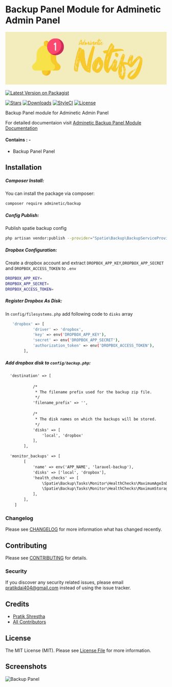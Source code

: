 # Backup Panel Module for Adminetic Admin Panel

![Adminetic Backup Panel Module](https://github.com/pratiksh404/adminetic-notify/blob/main/screenshots/banner.jpg)

[![Latest Version on Packagist](https://img.shields.io/packagist/v/adminetic/notify.svg?style=flat-square)](https://packagist.org/packages/adminetic/notify)

[![Stars](https://img.shields.io/github/stars/pratiksh404/adminetic-notify)](https://github.com/pratiksh404/adminetic-notify/stargazers) [![Downloads](https://img.shields.io/packagist/dt/adminetic/notify.svg?style=flat-square)](https://packagist.org/packages/adminetic/notify) [![StyleCI](https://github.styleci.io/repos/618407321/shield?branch=main)](https://github.styleci.io/repos/618407321?branch=main) [![License](https://img.shields.io/github/license/pratiksh404/adminetic-notify)](//packagist.org/packages/adminetic/notify)

Backup Panel module for Adminetic Admin Panel

For detailed documentaion visit [Adminetic Backup Panel Module Documentation](https://app.gitbook.com/@pratikdai404/s/adminetic/addons/notify)

#### Contains : -

- Backup Panel Panel

## Installation

##### Composer Install:

You can install the package via composer:

```bash
composer require adminetic/backup
```

##### Config Publish:

Publish spatie backup config

```bash
php artisan vendor:publish --provider="Spatie\Backup\BackupServiceProvider"
```

##### Dropbox Configuration:

Create a dropbox account and extract `DROPBOX_APP_KEY`,`DROPBOX_APP_SECRET` and `DROPBOX_ACCESS_TOKEN` to `.env`

```bash
DROPBOX_APP_KEY=
DROPBOX_APP_SECRET=
DROPBOX_ACCESS_TOKEN=
```

##### Register Dropbox As Disk:

In `config/filesystems.php` add following code to `disks` array

```bash
   'dropbox' => [
            'driver' => 'dropbox',
            'key' => env('DROPBOX_APP_KEY'),
            'secret' => env('DROPBOX_APP_SECRET'),
            'authorization_token' => env('DROPBOX_ACCESS_TOKEN'),
        ],
```

##### Add dropbox disk to `config/backup.php`:

```html
  'destination' => [

            /*
             * The filename prefix used for the backup zip file.
             */
            'filename_prefix' => '',

            /*
             * The disk names on which the backups will be stored.
             */
            'disks' => [
                'local', 'dropbox'
            ],
        ],
```
```html
  'monitor_backups' => [
        [
            'name' => env('APP_NAME', 'laravel-backup'),
            'disks' => ['local', 'dropbox'],
            'health_checks' => [
                \Spatie\Backup\Tasks\Monitor\HealthChecks\MaximumAgeInDays::class => 1,
                \Spatie\Backup\Tasks\Monitor\HealthChecks\MaximumStorageInMegabytes::class => 5000,
            ],
        ],
    ]
```


### Changelog

Please see [CHANGELOG](CHANGELOG.md) for more information what has changed recently.

## Contributing

Please see [CONTRIBUTING](CONTRIBUTING.md) for details.

### Security

If you discover any security related issues, please email pratikdai404@gmail.com instead of using the issue tracker.

## Credits

- [Pratik Shrestha](https://github.com/adminetic)
- [All Contributors](../../contributors)

## License

The MIT License (MIT). Please see [License File](LICENSE.md) for more information.

## Screenshots

![Backup Panel](https://github.com/pratiksh404/adminetic-notify/blob/main/screenshots/panel.jpg)

